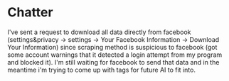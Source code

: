 ﻿# Chatter

I've sent a request to download all data directly from facebook (settings&privacy -> settings -> Your Facebook Information -> Download Your Information) since scraping method is suspicious to facebook (got some account warnings that it detected a login attempt from my program and blocked it).
I'm still waiting for facebook to send that data and in the meantime i'm trying to come up with tags for future AI to fit into.
